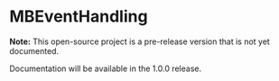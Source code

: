 MBEventHandling
===============

**Note:** This open-source project is a pre-release version that is not yet documented.

Documentation will be available in the 1.0.0 release.

